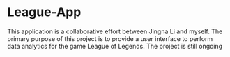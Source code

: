 # League-App
This application is a collaborative effort between Jingna Li and myself. The primary purpose of this project is 
to provide a user interface to perform data analytics for the game League of Legends. The project is still ongoing
